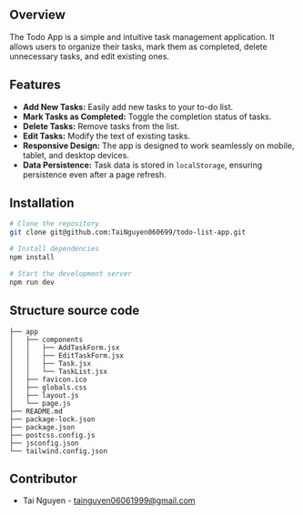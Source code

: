 ## Overview

The Todo App is a simple and intuitive task management application. It allows users to organize their tasks, mark them as completed, delete unnecessary tasks, and edit existing ones.

## Features

- **Add New Tasks:** Easily add new tasks to your to-do list.
- **Mark Tasks as Completed:** Toggle the completion status of tasks.
- **Delete Tasks:** Remove tasks from the list.
- **Edit Tasks:** Modify the text of existing tasks.
- **Responsive Design:** The app is designed to work seamlessly on mobile, tablet, and desktop devices.
- **Data Persistence:** Task data is stored in `localStorage`, ensuring persistence even after a page refresh.

## Installation

```bash
# Clone the repository
git clone git@github.com:TaiNguyen060699/todo-list-app.git

# Install dependencies
npm install

# Start the development server
npm run dev
```

## Structure source code

```
├── app
│   ├── components
│   │   ├── AddTaskForm.jsx
│   │   ├── EditTaskForm.jsx
│   │   ├── Task.jsx
│   │   └── TaskList.jsx
│   ├── favicon.ico
│   ├── globals.css
│   ├── layout.js
│   └── page.js
├── README.md
├── package-lock.json
├── package.json
├── postcss.config.js
├── jsconfig.json
└── tailwind.config.json
```
## Contributor

- Tai Nguyen - tainguyen06061999@gmail.com
